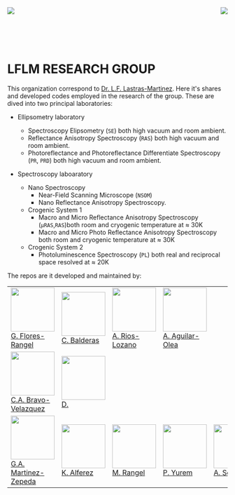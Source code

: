 <img align="left" src="http://www.iico.uaslp.mx/_catalogs/masterpage/UASLP/imagenes/UASLP.png">
<img align="right" src="http://www.iico.uaslp.mx/_catalogs/masterpage/UASLP/imagenes/Escudo.png">
</br></br></br></br></br>

# LFLM RESEARCH GROUP
This organization correspond to [Dr. L.F. Lastras-Martinez](http://www.iico.uaslp.mx/Paginas/Luis-Felipe.aspx). Here it's shares and developed codes employed in the research of the group. These are dived into two principal laboratories:

* Ellipsometry laboratory
    + Spectroscopy Elipsometry (`SE`) both high vacuum and room ambient. 
    + Reflectance Anisotropy Spectroscopy (`RAS`) both high vacuum and room ambient. 
    + Photoreflectance and Photoreflectance Differentiate Spectroscopy (`PR`, `PRD`) both high vacuum and room ambient. 

* Spectroscopy laboaratory
    + Nano Spectroscopy
        * Near-Field Scanning Microscope (`NSOM`)
        * Nano Reflectance Anisotropy Spectroscopy.
    + Crogenic System 1
        * Macro and Micro Reflectance Anisotropy Spectroscopy 
        (<code>&mu;RAS</code>,`RAS`)both room and cryogenic temperature at ≈ 30K
        *  Macro and Micro Photo Reflectance Anisotropy Spectroscopy both room and cryogenic temperature at ≈ 30K
    + Crogenic System 2
        * Photoluminescence Spectroscopy (`PL`) both real and reciprocal space resolved at ≈ 20K

The repos are it developed and maintained by:

<table>
<tr>
  <td>
  <img align=center width=100 heigh=100 src="https://avatars.githubusercontent.com/u/58153919?v=4"> <br> 
  <a href="https://github.com/gabflrs" target="_top">G. Flores-Rangel</a>
  </br>
  </td>
  <td> <img align =center width=100 heigh=100  src="https://avatars.githubusercontent.com/u/93688253?v=4"><br>
  <a href="https://github.com/cutberto-balderas" target="_top">
  C. Balderas</td>
  <td><img align =center width=100 heigh=100  src="https://avatars.githubusercontent.com/u/93691882?v=4"> <br> <a href="https://github.com/AlejandroRiosLozano" target="_top">A. Rios-Lozano</td>
  <td> <img align =center width=100 heigh=100  src="https://avatars.githubusercontent.com/u/93691841?v=4"><br> 
  <a href="https://github.com/AlbertoOlea" target="_top">A. Aguilar-Olea</td>
    <td></td>
    <td></td>
</tr>
<tr>
    <td>
    <img align=center width=100 heigh=100 src="https://avatars.githubusercontent.com/u/68243899?v=4"> 
        <br> 
        <a href="https://github.com/CarlosBravel" target="_top">C.A. Bravo-Velazquez</a>
        </br>
    </td>
    <td>
    <img align=center width=100 heigh=100 src="https://avatars.githubusercontent.com/u/93018124?v=4"> 
        <br> 
        <a href="https://github.com/David-HERS" target="_top">D. </a>
        </br>
    </td>
    <td></td>
    <td></td>
     <td></td>
    <td></td>
</tr>
<tr>
    <td>
    <img align=center width=100 heigh=100 src="https://avatars.githubusercontent.com/u/59182337?v=4"> 
        <br> 
        <a href="https://github.com/Gabmtzz" target="_top">G.A. Martinez-Zepeda</a>
        </br>
    </td>
    <td>
    <img align=center width=100 heigh=100 src="https://avatars.githubusercontent.com/u/93692709?v=4"> 
        <br> 
        <a href="https://github.com/David-HERS" target="_top">K. Alferez </a>
        </br>
    </td>
    <td>
    <img align=center width=100 heigh=100 src="https://avatars.githubusercontent.com/u/93691618?v=4"> 
        <br> 
        <a href="https://github.com/Mariarangel6" target="_top">M. Rangel </a>
        </br>
    </td>
    <td>
     <img align=center width=100 heigh=100 src="https://avatars.githubusercontent.com/u/93017446?v=4"> 
        <br> 
        <a href="https://github.com/PaolaYurem" target="_top">P. Yurem </a>
        </br>
    </td>
    <td>
     <img align=center width=100 heigh=100 src="https://avatars.githubusercontent.com/u/76220625?v=4"> 
        <br> 
        <a href="https://github.com/AlbertoSegura24" target="_top">A. Segura </a>
        </br>
    </td>
    <td>
     <img align=center width=100 heigh=100 src="https://avatars.githubusercontent.com/u/10236471?v=4"> 
        <br> 
        <a href="https://github.com/RUCO13" target="_top">O. Ruiz-Cigarrillo <a>
        <a href="https://twitter.com/RUCO0713"><img border="0" src="https://img.shields.io/twitter/follow/ruco0713?color=blue&logo=twitter&style=flat"/></a>
        </br>
    </td>
</tr>
</table>

